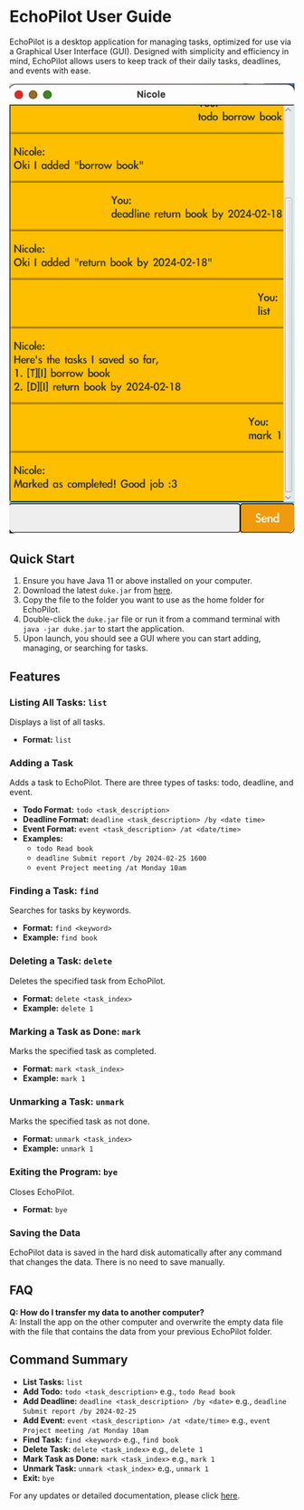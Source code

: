 # EchoPilot User Guide

EchoPilot is a desktop application for managing tasks, optimized for use via a Graphical User Interface (GUI). Designed with simplicity and efficiency in mind, EchoPilot allows users to keep track of their daily tasks, deadlines, and events with ease.

![EchoPilot](Ui.png)

## Quick Start

1. Ensure you have Java 11 or above installed on your computer.
2. Download the latest `duke.jar` from [here](https://github.com/reetmitra/ip).
3. Copy the file to the folder you want to use as the home folder for EchoPilot.
4. Double-click the `duke.jar` file or run it from a command terminal with `java -jar duke.jar` to start the application.
5. Upon launch, you should see a GUI where you can start adding, managing, or searching for tasks.

## Features

### Listing All Tasks: `list`
Displays a list of all tasks.

- **Format:** `list`

### Adding a Task
Adds a task to EchoPilot. There are three types of tasks: todo, deadline, and event.

- **Todo Format:** `todo <task_description>`
- **Deadline Format:** `deadline <task_description> /by <date time>`
- **Event Format:** `event <task_description> /at <date/time>`
- **Examples:**
    - `todo Read book`
    - `deadline Submit report /by 2024-02-25 1600`
    - `event Project meeting /at Monday 10am`

### Finding a Task: `find`
Searches for tasks by keywords.

- **Format:** `find <keyword>`
- **Example:** `find book`

### Deleting a Task: `delete`
Deletes the specified task from EchoPilot.

- **Format:** `delete <task_index>`
- **Example:** `delete 1`

### Marking a Task as Done: `mark`
Marks the specified task as completed.

- **Format:** `mark <task_index>`
- **Example:** `mark 1`

### Unmarking a Task: `unmark`
Marks the specified task as not done.

- **Format:** `unmark <task_index>`
- **Example:** `unmark 1`

### Exiting the Program: `bye`
Closes EchoPilot.

- **Format:** `bye`

### Saving the Data
EchoPilot data is saved in the hard disk automatically after any command that changes the data. There is no need to save manually.

## FAQ

**Q: How do I transfer my data to another computer?**  
A: Install the app on the other computer and overwrite the empty data file with the file that contains the data from your previous EchoPilot folder.


## Command Summary

- **List Tasks:** `list`
- **Add Todo:** `todo <task_description>` e.g., `todo Read book`
- **Add Deadline:** `deadline <task_description> /by <date>` e.g., `deadline Submit report /by 2024-02-25`
- **Add Event:** `event <task_description> /at <date/time>` e.g., `event Project meeting /at Monday 10am`
- **Find Task:** `find <keyword>` e.g., `find book`
- **Delete Task:** `delete <task_index>` e.g., `delete 1`
- **Mark Task as Done:** `mark <task_index>` e.g., `mark 1`
- **Unmark Task:** `unmark <task_index>` e.g., `unmark 1`
- **Exit:** `bye`

For any updates or detailed documentation, please click [here](https://github.com/reetmitra/ip).
